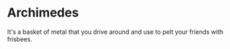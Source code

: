 # Archimedes
It's a basket of metal that you drive around and use to pelt your friends with frisbees.
